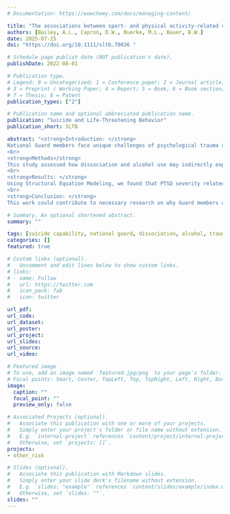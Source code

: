 ```yaml
---
# Documentation: https://wowchemy.com/docs/managing-content/

title: "The associations between sport- and physical activity-related concussions and suicidality, suicide capability, and hopelessness among high school adolescents"
authors: [Bailey, A.L., Capron, D.W., Buerke, M.L., Bauer, B.W.]
date: 2025-07-25
doi: "https://doi.org/10.1111/sltb.70036 "

# Schedule page publish date (NOT publication's date).
publishDate: 2022-08-01

# Publication type.
# Legend: 0 = Uncategorized; 1 = Conference paper; 2 = Journal article;
# 3 = Preprint / Working Paper; 4 = Report; 5 = Book; 6 = Book section;
# 7 = Thesis; 8 = Patent
publication_types: ["2"]

# Publication name and optional abbreviated publication name.
publication: "Suicide and Life-Threatening Behavior"
publication_short: SLTB

abstract: "<strong>Introduction: </strong>
National Guard members face unique challenges of psychological trauma and rapid transitions between military and civilian life. These challenges may partially explain Guard members' increased likelihood of developing Posttraumatic Stress Disorder (PTSD) and higher suicide rates compared to other military and civilian populations. These challenges may prompt the use of dissociation and alcohol to cope, which can exacerbate PTSD symptoms and increase tolerance of painful experiences, such as suicide. Despite these connections, the interplay among dissociation, alcohol, PTSD symptoms, and suicide capability in Guard members remains unknown.
<br>
<strong>Methods</strong>
This study assessed how dissociation and alcohol use may indirectly explain the relationship between PTSD symptoms and acquired suicide capability in 144 Guard members. Two alternative models, including psychological reactance and depression, were tested to assess model fit.
<br>
<strong>Results: </strong>
Using Structural Equation Modeling, we found that PTSD severity related to acquired suicide capability through dissociation and alcohol use. The base model had a significantly better fit than the alternative models.
<br>
<strong>Conclusion: </strong>
This work could contribute to necessary research on why Guard members are disproportionately affected by suicide. The results of this study may have implications for suicide prevention and intervention strategies among Guard members with PTSD symptoms, alcohol use, and dissociation."

# Summary. An optional shortened abstract.
summary: ""

tags: [suicide capability, national guard, dissociation, alcohol, trauma, post-traumatic stress]
categories: []
featured: true

# Custom links (optional).
#   Uncomment and edit lines below to show custom links.
# links:
# - name: Follow
#   url: https://twitter.com
#   icon_pack: fab
#   icon: twitter

url_pdf: 
url_code:
url_dataset:
url_poster:
url_project:
url_slides:
url_source:
url_video:

# Featured image
# To use, add an image named `featured.jpg/png` to your page's folder. 
# Focal points: Smart, Center, TopLeft, Top, TopRight, Left, Right, BottomLeft, Bottom, BottomRight.
image:
  caption: ""
  focal_point: ""
  preview_only: false

# Associated Projects (optional).
#   Associate this publication with one or more of your projects.
#   Simply enter your project's folder or file name without extension.
#   E.g. `internal-project` references `content/project/internal-project/index.md`.
#   Otherwise, set `projects: []`.
projects:
- other_risk

# Slides (optional).
#   Associate this publication with Markdown slides.
#   Simply enter your slide deck's filename without extension.
#   E.g. `slides: "example"` references `content/slides/example/index.md`.
#   Otherwise, set `slides: ""`.
slides: ""
---
```

